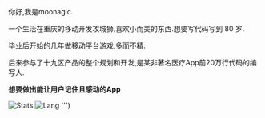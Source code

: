 你好,我是moonagic.

一个生活在重庆的移动开发攻城狮,喜欢小而美的东西.想要写代码写到 80 岁.

毕业后开始的几年做移动平台游戏,多而不精.

后来参与了十九区产品的整个规划和开发,是某非著名医疗App前20万行代码的编写人.

**想要做出能让用户记住且感动的App**


![Stats](https://github-readme-stats.vercel.app/api?username=moonagic&show_icons=false&icon_color=0366d6&text_color=24292e&bg_color=eeeeee&hide_title=true)
![Lang](https://github-readme-stats.vercel.app/api/top-langs/?username=moonagic&hide=ipynb,html,javascrypt&layout=compact)
''')
